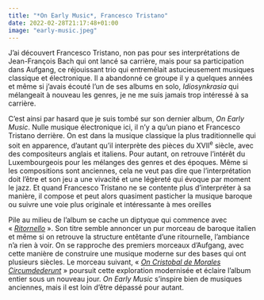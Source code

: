 ```yaml
---
title: "*On Early Music*, Francesco Tristano"
date: 2022-02-28T21:17:48+01:00
image: "early-music.jpeg"
---
```


J’ai découvert Francesco Tristano, non pas pour ses interprétations de Jean-François Bach qui ont lancé sa carrière, mais pour sa participation dans Aufgang, ce réjouissant trio qui entremêlait astucieusement musiques classique et électronique. Il a abandonné ce groupe il y a quelques années et même si j’avais écouté l’un de ses albums en solo, *Idiosynkrasia* qui mélangeait à nouveau les genres, je ne me suis jamais trop intéressé à sa carrière.

C’est ainsi par hasard que je suis tombé sur son dernier album, *On Early Music*. Nulle musique électronique ici, il n’y a qu’un piano et Francesco Tristano derrière. On est dans la musique classique la plus traditionnelle qui soit en apparence, d’autant qu’il interprète des pièces du XVII<sup>e</sup> siècle, avec des compositeurs anglais et italiens. Pour autant, on retrouve l’intérêt du Luxembourgeois pour les mélanges des genres et des époques. Même si les compositions sont anciennes, cela ne veut pas dire que l’interprétation doit l’être et son jeu a une vivacité et une légèreté qui évoque par moment le jazz. Et quand Francesco Tristano ne se contente plus d’interpréter à sa manière, il compose et peut alors quasiment pasticher la musique baroque ou suivre une voie plus originale et intéressante à mes oreilles

Pile au milieu de l’album se cache un diptyque qui commence avec « [*Ritornello*](https://www.youtube.com/watch?v=kZaYoHRig3Q) ». Son titre semble annoncer un pur morceau de baroque italien et même si on retrouve la structure entêtante d’une ritournelle, l’ambiance n’a rien à voir. On se rapproche des premiers morceaux d’Aufgang, avec cette manière de construire une musique moderne sur des bases qui ont plusieurs siècles. Le morceau suivant, « [*On Cristobal de Morales Circumdederunt*](https://www.youtube.com/watch?v=ddrgeqwBGos) » poursuit cette exploration modernisée et éclaire l’album entier sous un nouveau jour. *On Early Music* s’inspire bien de musiques anciennes, mais il est loin d’être dépassé pour autant. 